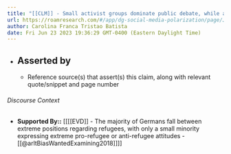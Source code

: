 ```yaml
---
title: "[[CLM]] - Small activist groups dominate public debate, while attitudes towards refugees highlight a divided society."
url: https://roamresearch.com/#/app/dg-social-media-polarization/page/JXQNKz9mc
author: Carolina Franca Tristao Batista
date: Fri Jun 23 2023 19:36:29 GMT-0400 (Eastern Daylight Time)
---
```


- ## Asserted by
    - Reference source(s) that assert(s) this claim, along with relevant quote/snippet and page number

###### Discourse Context

- **Supported By::** [[[[EVD]] - The majority of Germans fall between extreme positions regarding refugees, with only a small minority expressing extreme pro-refugee or anti-refugee attitudes - [[@arltBiasWantedExamining2018]]]]

